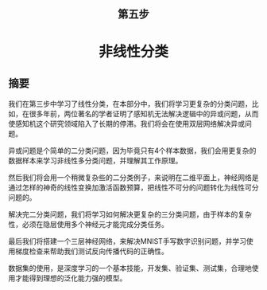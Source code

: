 <!--Copyright © Microsoft Corporation. All rights reserved.
  适用于[License](https://github.com/Microsoft/ai-edu/blob/master/LICENSE.md)版权许可-->

## <center>第五步</center>

# <center>非线性分类</center>

## 摘要

我们在第三步中学习了线性分类，在本部分中，我们将学习更复杂的分类问题，比如，在很多年前，两位著名的学者证明了感知机无法解决逻辑中的异或问题，从而使感知机这个研究领域陷入了长期的停滞。我们将会在使用双层网络解决异或问题。

异或问题是个简单的二分类问题，因为毕竟只有4个样本数据，我们会用更复杂的数据样本来学习非线性多分类问题，并理解其工作原理。

然后我们将会用一个稍微复杂些的二分类例子，来说明在二维平面上，神经网络是通过怎样的神奇的线性变换加激活函数预算，把线性不可分的问题转化为线性可分问题的。

解决完二分类问题，我们将学习如何解决更复杂的三分类问题，由于样本的复杂性，必须在隐层使用多个神经元才能完成分类任务。

最后我们将搭建一个三层神经网络，来解决MNIST手写数字识别问题，并学习使用梯度检查来帮助我们测试反向传播代码的正确性。

数据集的使用，是深度学习的一个基本技能，开发集、验证集、测试集，合理地使用才能得到理想的泛化能力强的模型。

